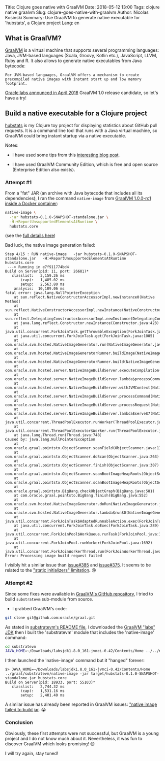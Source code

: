 Title: Clojure goes native with GraalVM
Date: 2018-05-12 13:00
Tags: clojure native graalvm
Slug: clojure-goes-native-with-graalvm
Author: Nicolas Kosinski
Summary: Use GraalVM to generate native executable for 'hubstats', a Clojure project
Lang: en


## What is GraalVM?

[GraalVM](http://www.graalvm.org/) is a virtual machine that supports several programming languages: Java, JVM-based languages (Scala, Groovy, Kotlin etc.), JavaScript, LLVM, Ruby and R. It also allows to generate native executables from Java bytecode:
```
For JVM-based languages, GraalVM offers a mechanism to create precompiled native images with instant start up and low memory footprint.
```

[Oracle labs announced in April 2018](https://blogs.oracle.com/developers/announcing-graalvm) GraalVM 1.0 release candidate, so let's have a try!


## Build a native executable for a Clojure project

[hubstats](https://github.com/nicokosi/hubstats) is my Clojure toy project for displaying statistics about GitHub pull requests. It is a command line tool that runs with a Java virtual machine, so GraalVM could bring instant startup via a native executable.

Notes:

- I have used some tips from this [interesting blog post](https://www.innoq.com/en/blog/native-clojure-and-graalvm/
).

- I have used GraalVM Community Edition, which is free and open source (Enterprise Edition also exists).

### Attempt #1

From a "fat" JAR (an archive with Java bytecode that includes all its dependencies), I ran the command `native-image` from [GraalVM 1.0.0-rc1 inside a Docker container](https://github.com/Danny02/graalvm-docker):

```sh
native-image \
  -jar hubstats-0.1.0-SNAPSHOT-standalone.jar \
  -H:+ReportUnsupportedElementsAtRuntime \
  hubstats.core
```
(see the [full details here](https://github.com/nicokosi/hubstats/pull/12/files))

Bad luck, the native image generation failed:
```
Step 4/15 : RUN native-image   -jar hubstats-0.1.0-SNAPSHOT-standalone.jar   -H:+ReportUnsupportedElementsAtRuntime   hubstats.core
 ---> Running in e7f911774bd4
Build on Server(pid: 11, port: 26681)*
   classlist:   3,159.26 ms
       (cap):   1,485.02 ms
       setup:   2,563.80 ms
    analysis:  10,109.06 ms
fatal error: java.lang.NullPointerException
	at sun.reflect.NativeConstructorAccessorImpl.newInstance0(Native Method)
	at sun.reflect.NativeConstructorAccessorImpl.newInstance(NativeConstructorAccessorImpl.java:62)
	at sun.reflect.DelegatingConstructorAccessorImpl.newInstance(DelegatingConstructorAccessorImpl.java:45)
	at java.lang.reflect.Constructor.newInstance(Constructor.java:423)
	at java.util.concurrent.ForkJoinTask.getThrowableException(ForkJoinTask.java:598)
	at java.util.concurrent.ForkJoinTask.get(ForkJoinTask.java:1005)
	at com.oracle.svm.hosted.NativeImageGenerator.run(NativeImageGenerator.java:398)
	at com.oracle.svm.hosted.NativeImageGeneratorRunner.buildImage(NativeImageGeneratorRunner.java:240)
	at com.oracle.svm.hosted.NativeImageGeneratorRunner.build(NativeImageGeneratorRunner.java:337)
	at com.oracle.svm.hosted.server.NativeImageBuildServer.executeCompilation(NativeImageBuildServer.java:378)
	at com.oracle.svm.hosted.server.NativeImageBuildServer.lambda$processCommand$8(NativeImageBuildServer.java:315)
	at com.oracle.svm.hosted.server.NativeImageBuildServer.withJVMContext(NativeImageBuildServer.java:396)
	at com.oracle.svm.hosted.server.NativeImageBuildServer.processCommand(NativeImageBuildServer.java:312)
	at com.oracle.svm.hosted.server.NativeImageBuildServer.processRequest(NativeImageBuildServer.java:256)
	at com.oracle.svm.hosted.server.NativeImageBuildServer.lambda$serve$7(NativeImageBuildServer.java:216)
	at java.util.concurrent.ThreadPoolExecutor.runWorker(ThreadPoolExecutor.java:1149)
	at java.util.concurrent.ThreadPoolExecutor$Worker.run(ThreadPoolExecutor.java:624)
	at java.lang.Thread.run(Thread.java:748)
Caused by: java.lang.NullPointerException
	at com.oracle.graal.pointsto.ObjectScanner.scanField(ObjectScanner.java:113)
	at com.oracle.graal.pointsto.ObjectScanner.doScan(ObjectScanner.java:263)
	at com.oracle.graal.pointsto.ObjectScanner.finish(ObjectScanner.java:307)
	at com.oracle.graal.pointsto.ObjectScanner.scanBootImageHeapRoots(ObjectScanner.java:78)
	at com.oracle.graal.pointsto.ObjectScanner.scanBootImageHeapRoots(ObjectScanner.java:60)
	at com.oracle.graal.pointsto.BigBang.checkObjectGraph(BigBang.java:581)
	at com.oracle.graal.pointsto.BigBang.finish(BigBang.java:552)
	at com.oracle.svm.hosted.NativeImageGenerator.doRun(NativeImageGenerator.java:653)
	at com.oracle.svm.hosted.NativeImageGenerator.lambda$run$0(NativeImageGenerator.java:381)
	at java.util.concurrent.ForkJoinTask$AdaptedRunnableAction.exec(ForkJoinTask.java:1386)
	at java.util.concurrent.ForkJoinTask.doExec(ForkJoinTask.java:289)
	at java.util.concurrent.ForkJoinPool$WorkQueue.runTask(ForkJoinPool.java:1056)
	at java.util.concurrent.ForkJoinPool.runWorker(ForkJoinPool.java:1692)
	at java.util.concurrent.ForkJoinWorkerThread.run(ForkJoinWorkerThread.java:157)
Error: Processing image build request failed
```

I visibly hit a similar issue than [issue#385](https://github.com/oracle/graal/issues/385) and [issue#375](https://github.com/oracle/graal/issues/375). It seems to be related to the ["static initializers" limitation](https://github.com/oracle/graal/blob/master/substratevm/LIMITATIONS.md#static-initializers). 😢


### Attempt #2

Since some fixes were available in [GraalVM's GitHub repository](https://github.com/graalvm/), I tried to build `substratevm` sub-module from source.

- I grabbed GraalVM's code:
```sh
git clone git@github.com:oracle/graal.git
```
As stated in [substratevm's README file](https://github.com/oracle/graal/tree/master/substratevm), I downloaded the [GraalVM "labs" JDK](http://www.oracle.com/technetwork/oracle-labs/program-languages/downloads/index.html) then I built the 'substratevm' module that includes the 'native-image' command:
```sh
cd substratevm
JAVA_HOME=~/Downloads/labsjdk1.8.0_161-jvmci-0.42/Contents/Home ../../mx/mx build
```

I then launched the 'native-image' command but it "hanged" forever:
```
$> JAVA_HOME=~/Downloads/labsjdk1.8.0_161-jvmci-0.42/Contents/Home ../graal/substratevm/native-image -jar target/hubstats-0.1.0-SNAPSHOT-standalone.jar hubstats.core
Build on Server(pid: 18933, port: 55103)*
   classlist:   2,744.32 ms
       (cap):   1,531.16 ms
       setup:   2,401.40 ms
```
A similar issue has already been reported in GraalVM issues: ["native image failed to build jar](https://github.com/oracle/graal/issues/411). 😭


### Conclusion

Obviously, these first attempts were not successful, but GraalVM is a young project and I do not know much about it. Nevertheless, it was fun to discover GraalVM which looks promising! 😍

I will try again, stay tuned!

